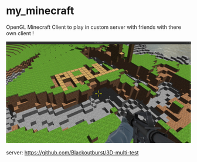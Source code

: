 # my_minecraft
OpenGL Minecraft Client to play in custom server with friends with there own client !

<p align="center">
    <img src = "screenshots/showcase.png">
</p>

server: https://github.com/Blackoutburst/3D-multi-test